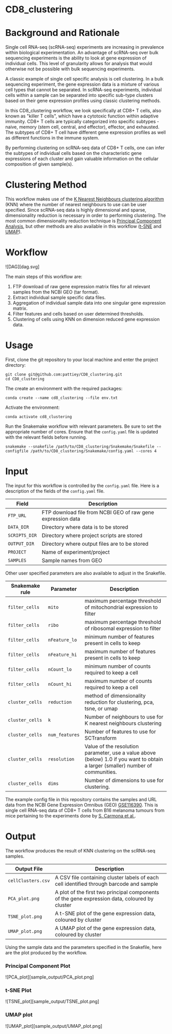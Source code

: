 # CD8_clustering

# Background and Rationale

Single cell RNA-seq (scRNA-seq) experiments are increasing in prevalence within biological experimentation. An advantage of scRNA-seq over bulk sequencing experiments is the ability to look at gene expression of individual cells. This level of granularity allows for analysis that would otherwise not be possible with bulk sequencing experiments.

A classic example of single cell specific analysis is cell clustering. In a bulk sequencing experiment, the gene expression data is a mixture of various cell types that cannot be separated. In scRNA-seq experiments, individual cells within a sample can be separated into specific sub-type clusters based on their gene expression profiles using classic clustering methods.

In this CD8_clustering workflow, we look specifically at CD8+ T cells, also known as "killer T cells", which have a cytotoxic function within adaptive immunity. CD8+ T cells are typically categorized into specific subtypes - naive, memory (stem cell, central, and effector), effector, and exhausted. The subtypes of CD8+ T cell have different gene expression profiles as well as different functions in the immune system.

By performing clustering on scRNA-seq data of CD8+ T cells, one can infer the subtypes of individual cells based on the characteristic gene expressions of each cluster and gain valuable information on the cellular composition of given sample(s).

# Clustering Method

This workflow makes use of the [K Nearest Neighbours clustering algorithm](https://en.wikipedia.org/wiki/K-nearest_neighbors_algorithm) (KNN) where the number of nearest neighbours to use can be user specified. Since scRNA-seq data is highly dimensional and sparse, dimensionality reduction is necessary in order to performing clustering. The most common dimensionality reduction technique is [Principal Component Analysis](https://en.wikipedia.org/wiki/Principal_component_analysis), but other methods are also available in this workflow ([t-SNE](https://en.wikipedia.org/wiki/T-distributed_stochastic_neighbor_embedding) and [UMAP](https://arxiv.org/abs/1802.03426)).

# Workflow

![DAG][dag.svg]

The main steps of this workflow are:

1. FTP download of raw gene expression matrix files for all relevant samples from the NCBI GEO (tar format).
2. Extract individual sample specific data files.
3. Aggregation of individual sample data into one singular gene expression matrix.
4. Filter features and cells based on user determined thresholds.
5. Clustering of cells using KNN on dimension reduced gene expression data.

# Usage

First, clone the git repository to your local machine and enter the project directory:

```
git clone git@github.com:pattiey/CD8_clustering.git
cd CD8_clustering
```

The create an environment with the required packages:

```
conda create --name cd8_clustering --file env.txt
```

Activate the environment:

```
conda activate cd8_clustering
```

Run the Snakemake workflow with relevant parameters. Be sure to set the appropriate number of cores. Ensure that the `config.yaml` file is updated with the relevant fields before running.

```
snakemake --snakefile /path/to/CD8_clustering/Snakemake/Snakefile --configfile /path/to/CD8_clustering/Snakemake/config.yaml --cores 4
```

# Input

The input for this workflow is controlled by the `config.yaml` file. Here is a description of the fields of the `config.yaml` file.

| Field | Description |
| ----- | ----------- |
| `FTP_URL` | FTP download file from NCBI GEO of raw gene expression data |
| `DATA_DIR` | Directory where data is to be stored |
| `SCRIPTS_DIR` | Directory where project scripts are stored |
| `OUTPUT_DIR` | Directory where output files are to be stored |
| `PROJECT` | Name of experiment/project |
| `SAMPLES` | Sample names from GEO |

Other user specified parameters are also available to adjust in the Snakefile.

| Snakemake rule | Parameter | Description |
| -------------- | --------- | ----------- |
| `filter_cells` | `mito` | maximum percentage threshold of mitochondrial expression to filter |
| `filter_cells` | `ribo` | maximum percentage threshold of ribosomal expression to filter |
| `filter_cells` | `nFeature_lo` | minimum number of features present in cells to keep |
| `filter_cells` |`nFeature_hi` | maximum number of features present in cells to keep |
| `filter_cells` | `nCount_lo` | minimum number of counts required to keep a cell |
| `filter_cells` | `nCount_hi` | maximum number of counts required to keep a cell|
| `cluster_cells` | `reduction` | method of dimensionality reduction for clustering, pca, tsne, or umap |
| `cluster_cells` | `k` | Number of neighbours to use for K nearest neighbours clustering |
| `cluster_cells` | `num_features` | Number of features to use for SCTransform |
| `cluster_cells` | `resolution` | Value of the resolution parameter, use a value above (below) 1.0 if you want to obtain a larger (smaller) number of communities. |
| `cluster_cells` | `dims` | Number of dimensions to use for clustering. |


The example config file in this repository contains the samples and URL data from the NCBI Gene Expression Omnibus (GEO) [GSE116390](https://www.ncbi.nlm.nih.gov/geo/query/acc.cgi?acc=GSE116390). This is single cell RNA-seq data of CD8+ T cells from B16 melanoma tumours from mice pertaining to the experiments done by [S. Carmona et al.](https://doi.org/10.1080/2162402X.2020.1737369).

# Output

The workflow produces the result of KNN clustering on the scRNA-seq samples.

| Output File | Description |
| ----------- | ----------- |
| `cellClusters.csv` | A CSV file containing cluster labels of each cell identified through barcode and sample |
| `PCA_plot.png` | A plot of the first two principal components of the gene expression data, coloured by cluster |
| `TSNE_plot.png` | A t-SNE plot of the gene expression data, coloured by cluster |
| `UMAP_plot.png` | A UMAP plot of the gene expression data, coloured by cluster |

Using the sample data and the parameters specified in the Snakefile, here are the plot produced by the workflow.

### Principal Component Plot

![PCA_plot][sample_output/PCA_plot.png]

### t-SNE Plot

![TSNE_plot][sample_output/TSNE_plot.png]

### UMAP plot

![UMAP_plot][sample_output/UMAP_plot.png]
